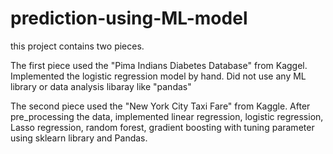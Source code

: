 # prediction-using-ML-model

this project contains two pieces.

The first piece used the "Pima Indians Diabetes Database" from Kaggel. Implemented the logistic regression model by hand. Did not use any ML library or data analysis libaray like "pandas"

The second piece used the "New York City Taxi Fare" from Kaggle. After pre_processing the data, implemented linear regression, logistic regression, Lasso regression, random forest, gradient boosting with tuning parameter using sklearn library and Pandas.
